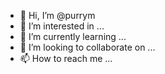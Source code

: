 - 👋 Hi, I’m @purrym
- 👀 I’m interested in ...
- 🌱 I’m currently learning ...
- 💞️ I’m looking to collaborate on ...
- 📫 How to reach me ...

<!---
purrym/purrym is a ✨ special ✨ repository because its `README.md` (this file) appears on your GitHub profile.
You can click the Preview link to take a look at your changes.
--->
